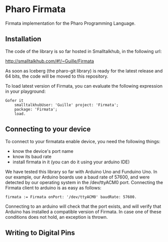 # Pharo Firmata

Firmata implementation for the Pharo Programming Language.

## Installation

The code of the library is so far hosted in Smalltalkhub, in the following url:

http://smalltalkhub.com/#!/~Guille/Firmata

As soon as Iceberg (the pharo-git library) is ready for the latest release and 64 bits, the code will be moved to this repository.

To load latest version of Firmata, you can evaluate the following expression in your playground:

```smalltalk
Gofer it
    smalltalkhubUser: 'Guille' project: 'Firmata';
    package: 'Firmata';
    load.
```

## Connecting to your device

To connect to your firmatata enable device, you need the following things:
- know the device's port name
- know its baud rate
- install firmata in it (you can do it using your arduino IDE)

We have tested this library so far with Arduino Uno and Funduino Uno. In our example, our Arduino boards use a baud rate of 57600, and were detected by our operating system in the /dev/ttyACM0 port. Connecting the Firmata client to arduino is as easy as follows:

```smalltalk
firmata := Firmata onPort: '/dev/ttyACM0' baudRate: 57600.
```

Connecting to an arduino will check that the port exists, and will verify that Arduino has installed a compatible version of Firmata. In case one of these conditions does not hold, an exception is thrown.

## Writing to Digital Pins

